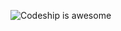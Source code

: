 ![Codeship is awesome](https://www.codeship.io/projects/3c5f3330-8c4b-0131-1eb9-3a7ee2c5766f/status)